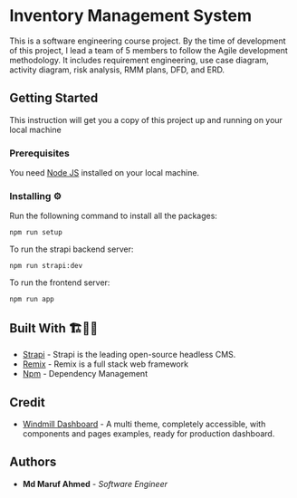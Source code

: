 # Inventory Management System

This is a software engineering course project. By the time of development of this project, I lead a team of 5 members to follow the Agile development methodology. It includes requirement engineering, use case diagram, activity diagram, risk analysis, RMM plans, DFD, and ERD.

<!-- ### [Demo](https://basic-express-authentication.herokuapp.com/) -->

## Getting Started

This instruction will get you a copy of this project up and running on your local machine

### Prerequisites

You need [Node JS](https://nodejs.org) installed on your local machine.

### Installing ⚙️

Run the followning command to install all the packages:

```
npm run setup
```

To run the strapi backend server:

```
npm run strapi:dev
```

To run the frontend server:

```
npm run app
```

## Built With 🏗️👷🏻

-   [Strapi](https://strapi.io/) - Strapi is the leading open-source headless CMS.
-   [Remix](https://remix.run/) - Remix is a full stack web framework
-   [Npm](https://www.npmjs.com/) - Dependency Management

## Credit

-   [Windmill Dashboard](https://github.com/estevanmaito/windmill-dashboard) - A multi theme, completely accessible, with components and pages examples, ready for production dashboard.

## Authors

-   **Md Maruf Ahmed** - _Software Engineer_
